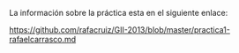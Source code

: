 La información sobre la práctica esta en el siguiente enlace:

  https://github.com/rafacruiz/GII-2013/blob/master/practica1-rafaelcarrasco.md